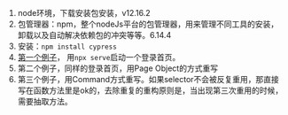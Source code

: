1. node环境，下载安装包安装，v12.16.2
2. 包管理器：npm，整个nodeJs平台的包管理器，用来管理不同工具的安装，卸载以及自动解决依赖包的冲突等等。6.14.4
3. 安装：```npm install cypress```
4. [第一个例子](https://www.valentinog.com/blog/cypress/)， 用```npx serve```启动一个登录首页。
5. 第二个例子，同样的登录首页，用Page Object的方式重写
6. 第三个例子，用Command方式重写。如果selector不会被反复重用，那直接写在函数方法里是ok的，去除重复的重构原则是，当出现第三次重用的时候，需要抽取方法。
